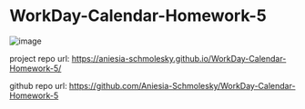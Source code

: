 # WorkDay-Calendar-Homework-5



![image](https://user-images.githubusercontent.com/85134150/125563196-445a4445-c25b-434b-bf9e-a42e27063629.png)


project repo url: https://aniesia-schmolesky.github.io/WorkDay-Calendar-Homework-5/

github repo url: https://github.com/Aniesia-Schmolesky/WorkDay-Calendar-Homework-5
